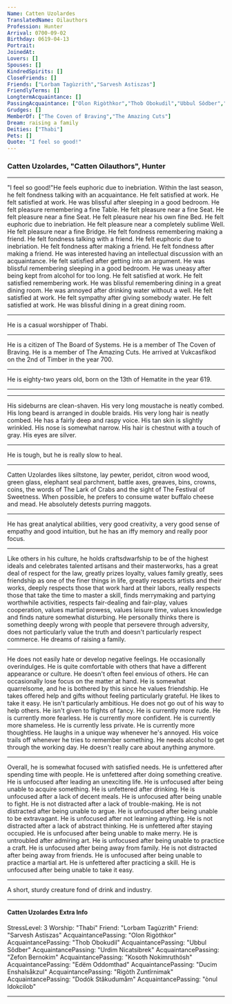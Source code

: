 ```yaml
---
Name: Catten Uzolardes
TranslatedName: Oilauthors
Profession: Hunter    
Arrival: 0700-09-02
Birthday: 0619-04-13
Portrait:
JoinedAt: 
Lovers: []
Spouses: []
KindredSpirits: []
CloseFriends: []
Friends: ["Lorbam Tagùzrith","Sarvesh Astiszas"]
FriendlyTerms: []
LongtermAcquaintance: []
PassingAcquaintance: ["Olon Rigòthkor","Thob Obokudil","Ubbul Sôdber","Urdim Nicatsibrek","Zefon Bernokim","Kosoth Nokimruthösh","Edëm Oddomthad","Ducim Enshalsåkzul","Rigòth Zuntîrnimak","Dodók Stâkudumåm","ònul Idokcilob"]
Grudges: []
MemberOf: ["The Coven of Braving","The Amazing Cuts"]
Dream: raising a family
Deities: ["Thabi"]
Pets: []
Quote: "I feel so good!"
---
```


### Catten Uzolardes, "Catten Oilauthors", Hunter 
 
***

"I feel so good!"He feels euphoric due to inebriation. Within the last season, he felt fondness talking with an acquaintance. He felt satisfied at work. He felt satisfied at work. He was blissful after sleeping in a good bedroom. He felt pleasure remembering a fine Table. He felt pleasure near a fine Seat. He felt pleasure near a fine Seat. He felt pleasure near his own fine Bed. He felt euphoric due to inebriation. He felt pleasure near a completely sublime Well. He felt pleasure near a fine Bridge. He felt fondness remembering making a friend. He felt fondness talking with a friend. He felt euphoric due to inebriation. He felt fondness after making a friend. He felt fondness after making a friend. He was interested having an intellectual discussion with an acquaintance. He felt satisfied after getting into an argument. He was blissful remembering sleeping in a good bedroom. He was uneasy after being kept from alcohol for too long. He felt satisfied at work. He felt satisfied remembering work. He was blissful remembering dining in a great dining room. He was annoyed after drinking water without a well. He felt satisfied at work. He felt sympathy after giving somebody water. He felt satisfied at work. He was blissful dining in a great dining room. 
***

He is a casual worshipper of Thabi. 
***

He is a citizen of The Board of Systems. He is a member of The Coven of Braving. He is a member of The Amazing Cuts. He arrived at Vukcasfikod on the 2nd of Timber in the year 700. 
***

He is eighty-two years old, born on the 13th of Hematite in the year 619. 
***


***

His sideburns are clean-shaven. His very long moustache is neatly combed. His long beard is arranged in double braids. His very long hair is neatly combed. He has a fairly deep and raspy voice. His tan skin is slightly wrinkled. His nose is somewhat narrow. His hair is chestnut with a touch of gray. His eyes are silver. 
***

He is tough, but he is really slow to heal. 
***

Catten Uzolardes likes siltstone, lay pewter, peridot, citron wood wood, green glass, elephant seal parchment, battle axes, greaves, bins, crowns, coins, the words of The Lark of Crabs and the sight of The Festival of Sweetness. When possible, he prefers to consume water buffalo cheese and mead. He absolutely detests purring maggots. 
***

He has great analytical abilities, very good creativity, a very good sense of empathy and good intuition, but he has an iffy memory and really poor focus. 
***

Like others in his culture, he holds craftsdwarfship to be of the highest ideals and celebrates talented artisans and their masterworks, has a great deal of respect for the law, greatly prizes loyalty, values family greatly, sees friendship as one of the finer things in life, greatly respects artists and their works, deeply respects those that work hard at their labors, really respects those that take the time to master a skill, finds merrymaking and partying worthwhile activities, respects fair-dealing and fair-play, values cooperation, values martial prowess, values leisure time, values knowledge and finds nature somewhat disturbing. He personally thinks there is something deeply wrong with people that persevere through adversity, does not particularly value the truth and doesn't particularly respect commerce. He dreams of raising a family. 
***

He does not easily hate or develop negative feelings. He occasionally overindulges. He is quite comfortable with others that have a different appearance or culture. He doesn't often feel envious of others. He can occasionally lose focus on the matter at hand. He is somewhat quarrelsome, and he is bothered by this since he values friendship. He takes offered help and gifts without feeling particularly grateful. He likes to take it easy. He isn't particularly ambitious. He does not go out of his way to help others. He isn't given to flights of fancy. He is currently more rude. He is currently more fearless. He is currently more confident. He is currently more shameless. He is currently less private. He is currently more thoughtless. He laughs in a unique way whenever he's annoyed. His voice trails off whenever he tries to remember something. He needs alcohol to get through the working day. He doesn't really care about anything anymore. 
***

Overall, he is somewhat focused with satisfied needs. He is unfettered after spending time with people. He is unfettered after doing something creative. He is unfocused after leading an unexciting life. He is unfocused after being unable to acquire something. He is unfettered after drinking. He is unfocused after a lack of decent meals. He is unfocused after being unable to fight. He is not distracted after a lack of trouble-making. He is not distracted after being unable to argue. He is unfocused after being unable to be extravagant. He is unfocused after not learning anything. He is not distracted after a lack of abstract thinking. He is unfettered after staying occupied. He is unfocused after being unable to make merry. He is untroubled after admiring art. He is unfocused after being unable to practice a craft. He is unfocused after being away from family. He is not distracted after being away from friends. He is unfocused after being unable to practice a martial art. He is unfettered after practicing a skill. He is unfocused after being unable to take it easy. 
***

A short, sturdy creature fond of drink and industry. 
***

#### Catten Uzolardes Extra Info

StressLevel: 3
Worship: "Thabi"
Friend: "Lorbam Tagùzrith"
Friend: "Sarvesh Astiszas"
AcquaintancePassing: "Olon Rigòthkor"
AcquaintancePassing: "Thob Obokudil"
AcquaintancePassing: "Ubbul Sôdber"
AcquaintancePassing: "Urdim Nicatsibrek"
AcquaintancePassing: "Zefon Bernokim"
AcquaintancePassing: "Kosoth Nokimruthösh"
AcquaintancePassing: "Edëm Oddomthad"
AcquaintancePassing: "Ducim Enshalsåkzul"
AcquaintancePassing: "Rigòth Zuntîrnimak"
AcquaintancePassing: "Dodók Stâkudumåm"
AcquaintancePassing: "ònul Idokcilob"

***
